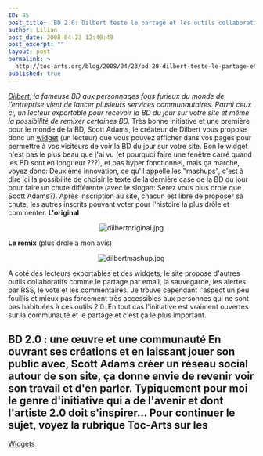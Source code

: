 ```yaml
---
ID: 85
post_title: 'BD 2.0: Dilbert teste le partage et les outils collaboratifs'
author: Lilian
post_date: 2008-04-23 12:40:49
post_excerpt: ""
layout: post
permalink: >
  http://toc-arts.org/blog/2008/04/23/bd-20-dilbert-teste-le-partage-et-les-outils-collaboratifs/
published: true
---
```

*<a onclick="javascript:urchinTracker ('/outbound/dilbert.com');" href="http://dilbert.com/">Dilbert</a>, la fameuse BD aux personnages fous furieux du monde de l’entreprise vient de lancer plusieurs services communautaires. Parmi ceux ci, un lecteur exportable pour recevoir la BD du jour sur votre site et même la possibilité de remixer certaines BD.* Très bonne initiative et une première pour le monde de la BD, Scott Adams, le créateur de Dilbert vous propose donc un [widget][1] (un lecteur) que vous pouvez afficher dans vos pages pour permettre à vos visiteurs de voir la BD du jour sur votre site. Bon le widget n'est pas le plus beau que j'ai vu (et pourquoi faire une fenêtre carré quand les BD sont en longueur ???), et pas hyper fonctionnel, mais ça marche, voyez donc: Deuxième innovation, ce qu'il appelle les "mashups", c'est à dire ici la possibilité de choisir le texte de la dernière case de la BD du jour pour faire un chute différente (avec le slogan: Serez vous plus drole que Scott Adams?). Après inscription au site, chacun est libre de proposer sa chute, les autres inscrits pouvant voter pour l'histoire la plus drôle et commenter. **L'original** <p style="text-align: center;">
  <img src="http://toc-arts.org/blog/wp-content/uploads/2008/04/dilbertoriginal.jpg" alt="dilbertoriginal.jpg" />
</p>

**Le remix** (plus drole a mon avis) <p style="text-align: center;">
  <img src="http://toc-arts.org/blog/wp-content/uploads/2008/04/dilbertmashup.jpg" alt="dilbertmashup.jpg" />
</p> A coté des lecteurs exportables et des widgets, le site propose d'autres outils collaboratifs comme le partage par email, la sauvegarde, les alertes par RSS, le vote et les commentaires. Je trouve cependant l'aspect un peu fouillis et mieux pas forcement très accessibles aux personnes qui ne sont pas habituées à ces outils 2.0. En tout cas l'initiative est vraiment ouvertes sur la communauté et le partage et c'est ça le plus important. 

## BD 2.0 : une œuvre et une communauté En ouvrant ses créations et en laissant jouer son public avec, Scott Adams créer un réseau social autour de son site, ça donne envie de revenir voir son travail et d'en parler. Typiquement pour moi le genre d'initiative qui a de l'avenir et dont l'artiste 2.0 doit s'inspirer... Pour continuer le sujet, voyez la rubrique Toc-Arts sur les 

[Widgets][2]

 [1]: http://toc-arts.org/blog/2008/03/16/cest-quoi-un-widget-et-pourquoi-ca-change-tout-pour-les-artistes/
 [2]: http://toc-arts.org/blog/tag/widget/